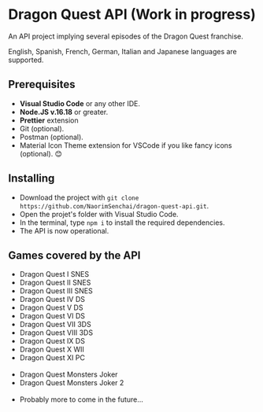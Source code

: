 <h1>Dragon Quest API (Work in progress)</h1>

<p>An API project implying several episodes of the Dragon Quest franchise.</p>
<p>English, Spanish, French, German, Italian and Japanese languages are supported.</p>

<h2>Prerequisites</h2>

<ul>
  <li><b>Visual Studio Code</b> or any other IDE.</li>
  <li><b>Node.JS v.16.18</b> or greater.</li>
  <li><b>Prettier</b> extension</li>
  <li>Git (optional).</li>
  <li>Postman (optional).</li>
  <li>Material Icon Theme extension for VSCode if you like fancy icons (optional). 😊</li>
</ul>

<h2>Installing</h2>

<ul>
  <li>Download the project with <code>git clone https://github.com/NaorimSenchai/dragon-quest-api.git</code>.</li>
  <li>Open the projet's folder with Visual Studio Code.</li>
  <li>In the terminal, type <code>npm i</code> to install the required dependencies.</li>
  <li>The API is now operational.</li>
</ul>

<h2>Games covered by the API</h2>

<ul>
  <li>Dragon Quest I SNES</li>
  <li>Dragon Quest II SNES</li>
  <li>Dragon Quest III SNES</li>
  <li>Dragon Quest IV DS</li>
  <li>Dragon Quest V DS</li>
  <li>Dragon Quest VI DS</li>
  <li>Dragon Quest VII 3DS</li>
  <li>Dragon Quest VIII 3DS</li>
  <li>Dragon Quest IX DS</li>
  <li>Dragon Quest X WII</li>
  <li>Dragon Quest XI PC</li>
  <br>
  <li>Dragon Quest Monsters Joker</li>
  <li>Dragon Quest Monsters Joker 2</li>
  <br>
  <li>Probably more to come in the future...</li>
</ul>
